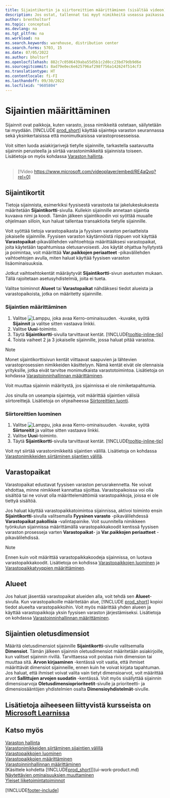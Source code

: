 ```yaml
---
title: Sijaintikortin ja siirtoreittien määrittäminen (sisältää videon)
description: Jos ostat, tallennat tai myyt nimikkeitä useassa paikassa, voit määrittää kunkin paikan sijainniksi.
author: brentholtorf
ms.topic: conceptual
ms.devlang: na
ms.tgt_pltfrm: na
ms.workload: na
ms.search.keywords: warehouse, distribution center
ms.search.forms: 5703, 15
ms.date: 07/05/2022
ms.author: bholtorf
ms.openlocfilehash: 882c7c0506439aba55d5b1c2d0cc23bd79db9d6e
ms.sourcegitcommit: 8ad79e0ec6e625796af298f756a142624f514cf3
ms.translationtype: HT
ms.contentlocale: fi-FI
ms.lasthandoff: 09/30/2022
ms.locfileid: "9605804"
---
```

# <a name="set-up-locations"></a>Sijaintien määrittäminen

Sijainnit ovat paikkoja, kuten varasto, jossa nimikkeitä ostetaan, säilytetään tai myydään. [!INCLUDE [prod_short](includes/prod_short.md)] käyttää sijainteja varaston seurannassa sekä yksinkertaisissa että monimutkaisissa varastoprosesseissa.

Voit sitten luoda asiakirjarivejä tietylle sijainnille, tarkastella saatavuutta sijainnin perusteella ja siirtää varastonimikkeitä sijainnista toiseen. Lisätietoja on myös kohdassa [Varaston hallinta](inventory-manage-inventory.md).
<br><br>  
  
> [!Video https://www.microsoft.com/videoplayer/embed/RE4aQvq?rel=0]

## <a name="location-cards"></a>Sijaintikortit

Tietoja sijainnista, esimerkiksi fyysisestä varastosta tai jakelukeskuksesta määritetään **Sijaintikortti**-sivulla. Kullekin sijainnille annetaan sijaintia kuvaava nimi ja koodi. Tämän jälkeen sijaintikoodin voi syöttää muualle ohjelmaan silloin, kun haluat tallentaa transaktioita tietylle sijainnille.  

Voit syöttää tietoja varastopaikasta ja fyysisen varaston periaatteista jokaiselle sijainnille. Fyysisen varaston käytännöistä riippuen voit käyttää **Varastopaikat**-pikavälilehden vaihtoehtoja määrittääksesi varastopaikat, joita käytetään tapahtumissa oletusarvoisesti. Jos käytät ohjattua hyllytystä ja poimintaa, voit määrittää **Var.paikkojen periaatteet** -pikavälilehden vaihtoehtojen avulla, miten haluat käyttää fyysisen varaston lisäominaisuuksia.  

Jotkut vaihtoehtokentät määräytyvät **Sijaintikortti**-sivun asetusten mukaan. Tällä rajoitetaan asetusyhdistelmiä, joita ei tueta.  

Valitse toiminnot **Alueet** tai **Varastopaikat** nähdäksesi tiedot alueista ja varastopaikoista, jotka on määritetty sijainnille.

### <a name="to-set-up-a-location"></a>Sijaintien määrittäminen

1. Valitse ![Lamppu, joka avaa Kerro-ominaisuuden.](media/ui-search/search_small.png "Kerro, mitä haluat tehdä") -kuvake, syötä **Sijainnit** ja valitse sitten vastaava linkki.
2. Valitse **Uusi**-toiminto.
3. Täytä **Sijaintikortti**-sivulla tarvittavat kentät. [!INCLUDE[tooltip-inline-tip](includes/tooltip-inline-tip_md.md)]
4. Toista vaiheet 2 ja 3 jokaiselle sijainnille, jossa haluat pitää varastoa.

> [!NOTE]  
> Monet sijaintikorttisivun kentät viittaavat saapuvien ja lähtevien varastoprosessien nimikkeiden käsittelyyn. Nämä kentät eivät ole olennaisia yrityksille, jotka eivät tarvitse monimutkaista varastotoimintoa. Lisätietoja on kohdassa [Varastoinninhallinnan määrittäminen](warehouse-setup-warehouse.md).

Voit muuttaa sijainnin määritystä, jos sijainnissa ei ole nimiketapahtumia.  

Jos sinulla on useampia sijainteja, voit määrittää sijaintien välisiä siirtoreittejä. Lisätietoja on ohjeaiheessa [Siirtoreittien luonti](inventory-how-setup-locations.md#to-create-a-transfer-route).

### <a name="to-create-a-transfer-route"></a>Siirtoreittien luominen

1. Valitse ![Lamppu, joka avaa Kerro-ominaisuuden.](media/ui-search/search_small.png "Kerro, mitä haluat tehdä") -kuvake, syötä **Siirtoreitit** ja valitse sitten vastaava linkki.
2. Valitse **Uusi**-toiminto.
4. Täytä **Sijaintikortti**-sivulla tarvittavat kentät. [!INCLUDE[tooltip-inline-tip](includes/tooltip-inline-tip_md.md)]

Voit nyt siirtää varastonimikkeitä sijaintien välillä. Lisätietoja on kohdassa [Varastonimikkeiden siirtäminen sijantien välillä](inventory-how-transfer-between-locations.md).    

## <a name="bins"></a>Varastopaikat

Varastopaikat edustavat fyysisen varaston perusrakennetta. Ne voivat ehdottaa, minne nimikkeet kannattaa sijoittaa. Varastopaikoissa voi olla sisältöä tai ne voivat olla määrittelemättömiä varastopaikkoja, joissa ei ole tiettyä sisältöä. 

Jos haluat käyttää varastopaikkatoimintoa sijainnissa, aktivoi toiminto ensin **Sijaintikortti**-sivulla valitsemalla **Fyysinen varasto** -pikavälilehdessä **Varastopaikat pakollisia** -valintapainike. Voit suunnitella nimikkeen työnkulun sijainnissa määrittämällä varastopaikkakoodit kentissä fyysisen varaston prosesseja varten **Varastopaikat**- ja **Var.paikkojen periaatteet** -pikavälilehdissä.

> [!NOTE]
> Ennen kuin voit määrittää varastopaikkakoodeja sijainnissa, on luotava varastopaikkakoodit. Lisätietoja on kohdissa [Varastopaikkojen luominen](warehouse-how-to-create-individual-bins.md) ja [Varastopaikkatyyppien määrittäminen](warehouse-how-to-set-up-bin-types.md).  

## <a name="zones"></a>Alueet

Jos haluat jäsentää varastopaikat alueiden alla, voit tehdä sen **Alueet**-sivulla. Kun varastopaikoille määritetään alue, [!INCLUDE [prod_short](includes/prod_short.md)] kopioi tiedot alueelta varastopaikkoihin. Voit myös määrittää yhden alueen ja käyttää varastopaikkoja yksin fyysisen varaston järjestämiseksi. Lisätietoja on kohdassa [Varastoinninhallinnan määrittäminen](warehouse-setup-warehouse.md).  

## <a name="default-dimensions-for-locations"></a>Sijaintien oletusdimensiot

Määritä oletusdimensiot sijainnille **Sijaintikortti**-sivulle valitsemalla **Dimensiot**. Tämän jälkeen sijainnin oletusdimensiot määritetään asiakirjoille, kun valitset sijainnin rivillä. Tarvittaessa voit poistaa rivin dimension tai muuttaa sitä. **Arvon kirjaaminen** -kentässä voit vaatia, että ihmiset määrittävät dimensiot sijainneille, ennen kuin he voivat kirjata tapahtuman. Jos haluat, että ihmiset voivat valita vain tietyt dimensioarvot, voit määrittää arvot **Sallittujen arvojen suodatin** -kentässä. Voit myös sisällyttää sijainnin dimensioarvoja **Oletusdimensioprioriteetit**-sivulle ja prioriteetti- ja dimensiosääntöjen yhdistelmien osalta **Dimensioyhdistelmät**-sivulle.

## <a name="see-related-training-at-microsoft-learn"></a>Lisätietoja aiheeseen liittyvistä kursseista on [Microsoft Learnissa](/learn/modules/trade-set-up-dynamics-365-business-central/)

## <a name="see-also"></a>Katso myös

[Varaston hallinta](inventory-manage-inventory.md)  
[Varastonimikkeiden siirtäminen sijaintien välillä](inventory-how-transfer-between-locations.md)  
[Varastopaikkojen luominen](warehouse-how-to-create-individual-bins.md)  
[Varastopaikkojen määrittäminen](warehouse-how-to-set-up-bin-types.md)  
[Varastoinninhallinnan määrittäminen](warehouse-setup-warehouse.md)  
[Käsittele kohdetta [!INCLUDE[prod_short](includes/prod_short.md)]](ui-work-product.md)  
[Näytettävien ominaisuuksien muuttaminen](ui-experiences.md)  
[Yleiset liiketoimintatoiminnot](ui-across-business-areas.md)  

[!INCLUDE[footer-include](includes/footer-banner.md)]

